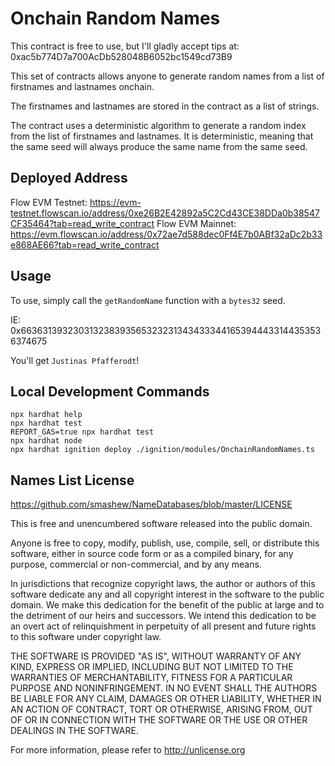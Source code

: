 # Onchain Random Names

This contract is free to use, but I'll gladly accept tips at: 0xac5b774D7a700AcDb528048B6052bc1549cd73B9

This set of contracts allows anyone to generate random names from a list of firstnames and lastnames onchain.

The firstnames and lastnames are stored in the contract as a list of strings.

The contract uses a deterministic algorithm to generate a random index from the list of firstnames and lastnames. It is deterministic, meaning that the same seed will always produce the same name from the same seed.

## Deployed Address

Flow EVM Testnet: https://evm-testnet.flowscan.io/address/0xe26B2E42892a5C2Cd43CE38DDa0b38547CF35464?tab=read_write_contract
Flow EVM Mainnet: https://evm.flowscan.io/address/0x72ae7d588dec0Ff4E7b0ABf32aDc2b33e868AE66?tab=read_write_contract

## Usage

To use, simply call the `getRandomName` function with a `bytes32` seed.

IE: 0x6636313932303132383935653232313434333441653944433144353536374675

You'll get `Justinas Pfafferodt`!

## Local Development Commands

```shell
npx hardhat help
npx hardhat test
REPORT_GAS=true npx hardhat test
npx hardhat node
npx hardhat ignition deploy ./ignition/modules/OnchainRandomNames.ts
```

## Names List License

https://github.com/smashew/NameDatabases/blob/master/LICENSE

This is free and unencumbered software released into the public domain.

Anyone is free to copy, modify, publish, use, compile, sell, or
distribute this software, either in source code form or as a compiled
binary, for any purpose, commercial or non-commercial, and by any
means.

In jurisdictions that recognize copyright laws, the author or authors
of this software dedicate any and all copyright interest in the
software to the public domain. We make this dedication for the benefit
of the public at large and to the detriment of our heirs and
successors. We intend this dedication to be an overt act of
relinquishment in perpetuity of all present and future rights to this
software under copyright law.

THE SOFTWARE IS PROVIDED "AS IS", WITHOUT WARRANTY OF ANY KIND,
EXPRESS OR IMPLIED, INCLUDING BUT NOT LIMITED TO THE WARRANTIES OF
MERCHANTABILITY, FITNESS FOR A PARTICULAR PURPOSE AND NONINFRINGEMENT.
IN NO EVENT SHALL THE AUTHORS BE LIABLE FOR ANY CLAIM, DAMAGES OR
OTHER LIABILITY, WHETHER IN AN ACTION OF CONTRACT, TORT OR OTHERWISE,
ARISING FROM, OUT OF OR IN CONNECTION WITH THE SOFTWARE OR THE USE OR
OTHER DEALINGS IN THE SOFTWARE.

For more information, please refer to <http://unlicense.org>
